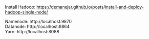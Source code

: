 Install Hadoop: https://demanejar.github.io/posts/install-and-deploy-hadoop-single-node/


Namenode: http://localhost:9870 \
Datanode: http://localhost:9864 \
Yarn: http://localhost:8088